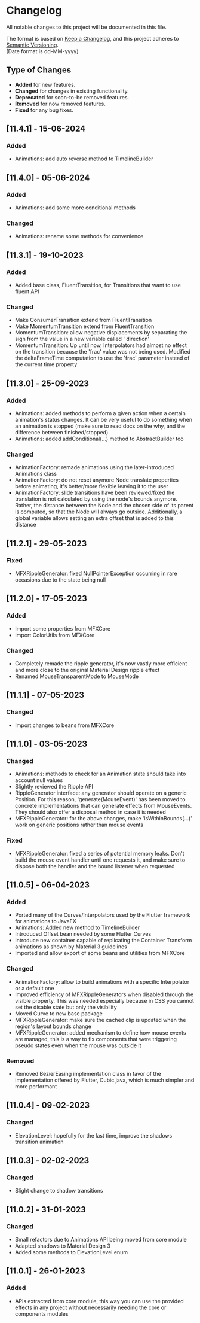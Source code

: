 # Changelog

All notable changes to this project will be documented in this file.

The format is based on [Keep a Changelog](https://keepachangelog.com/en/1.0.0/), and this project adheres
to [Semantic Versioning](https://semver.org/spec/v2.0.0.html).  
(Date format is dd-MM-yyyy)

## Type of Changes

- **Added** for new features.
- **Changed** for changes in existing functionality.
- **Deprecated** for soon-to-be removed features.
- **Removed** for now removed features.
- **Fixed** for any bug fixes.

[//]: ##[Unreleased]

## [11.4.1] - 15-06-2024

### Added

- Animations: add auto reverse method to TimelineBuilder

## [11.4.0] - 05-06-2024

### Added

- Animations: add some more conditional methods

### Changed

- Animations: rename some methods for convenience

## [11.3.1] - 19-10-2023

### Added

- Added base class, FluentTransition, for Transitions that want to use fluent API

### Changed

- Make ConsumerTransition extend from FluentTransition
- Make MomentumTransition extend from FluentTransition
- MomentumTransition: allow negative displacements by separating the sign from the value in a new variable called '
  direction'
- MomentumTransition: Up until now, Interpolators had almost no effect on the transition because the 'frac' value was
  not being used. Modified the deltaFrameTime computation to use the 'frac' parameter instead of the current time
  property

## [11.3.0] - 25-09-2023

### Added

- Animations: added methods to perform a given action when a certain animation's status changes. It can be very useful
  to do something when an animation is stopped (make sure to read docs on the why, and the difference between
  finished/stopped)
- Animations: added addConditional(...) method to AbstractBuilder too

### Changed

- AnimationFactory: remade animations using the later-introduced Animations class
- AnimationFactory: do not reset anymore Node translate properties before animating, it's better/more flexible leaving
  it to the user
- AnimationFactory: slide transitions have been reviewed/fixed the translation is not calculated by using the node's
  bounds anymore. Rather, the distance between the Node and the chosen side of its parent is computed, so that the Node
  will always go outside. Additionally, a global variable allows setting an extra offset that is added to this distance

## [11.2.1] - 29-05-2023

### Fixed

- MFXRippleGenerator: fixed NullPointerException occurring in rare occasions due to the state being null

## [11.2.0] - 17-05-2023

### Added

- Import some properties from MFXCore
- Import ColorUtils from MFXCore

### Changed

- Completely remade the ripple generator, it's now vastly more efficient and more close to the original Material Design
  ripple effect
- Renamed MouseTransparentMode to MouseMode

## [11.1.1] - 07-05-2023

### Changed

- Import changes to beans from MFXCore

## [11.1.0] - 03-05-2023

### Changed

- Animations: methods to check for an Animation state should take into account null values
- Slightly reviewed the Ripple API
- RippleGenerator interface: any generator should operate on a generic Position. For this reason, 'generate(MouseEvent)'
  has been moved to concrete implementations that can generate effects from MouseEvents. They should also offer a
  disposal method in case it is needed
- MFXRippleGenerator: for the above changes, make 'isWithinBounds(...)' work on generic positions rather than mouse
  events

### Fixed

- MFXRippleGenerator: fixed a series of potential memory leaks. Don't build the mouse event handler until one requests
  it, and make sure to dispose both the handler and the bound listener when requested

## [11.0.5] - 06-04-2023

### Added

- Ported many of the Curves/Interpolators used by the Flutter framework for animations to JavaFX
- Animations: Added new method to TimelineBuilder
- Introduced Offset bean needed by some Flutter Curves
- Introduce new container capable of replicating the Container Transform animations as shown by Material 3 guidelines
- Imported and allow export of some beans and utilities from MFXCore

### Changed

- AnimationFactory: allow to build animations with a specific Interpolator or a default one
- Improved efficiency of MFXRippleGenerators when disabled through the visible property. This was needed especially
  because in CSS you cannot set the disable state but only the visibility
- Moved Curve to new base package
- MFXRippleGenerator: make sure the cached clip is updated when the region's layout bounds change
- MFXRippleGenerator: added mechanism to define how mouse events are managed, this is a way to fix components that
  were triggering pseudo states even when the mouse was outside it

### Removed

- Removed BezierEasing implementation class in favor of the implementation offered by Flutter, Cubic.java, which is much
  simpler and more performant

## [11.0.4] - 09-02-2023

### Changed

- ElevationLevel: hopefully for the last time, improve the shadows transition animation

## [11.0.3] - 02-02-2023

### Changed

- Slight change to shadow transitions

## [11.0.2] - 31-01-2023

### Changed

- Small refactors due to Animations API being moved from core module
- Adapted shadows to Material Design 3
- Added some methods to ElevationLevel enum

## [11.0.1] - 26-01-2023

### Added

- APIs extracted from core module, this way you can use the provided effects in any project without necessarily needing
  the core or components modules